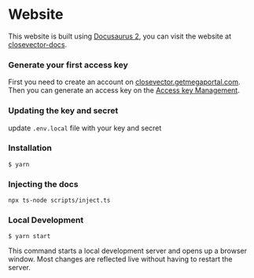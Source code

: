# Website

This website is built using [Docusaurus 2](https://docusaurus.io/), you can visit the website at [closevector-docs](https://closevector-docs.getmegaportal.com/).

### Generate your first access key

First you need to create an account on [closevector.getmegaportal.com](https://closevector.getmegaportal.com). Then you can generate an access key on the [Access key Management](https://closevector.getmegaportal.com/admin/keys).

### Updating the key and secret

update `.env.local` file with your key and secret

### Installation

```
$ yarn
```

### Injecting the docs

```
npx ts-node scripts/inject.ts
```

### Local Development

```
$ yarn start
```

This command starts a local development server and opens up a browser window. Most changes are reflected live without having to restart the server.